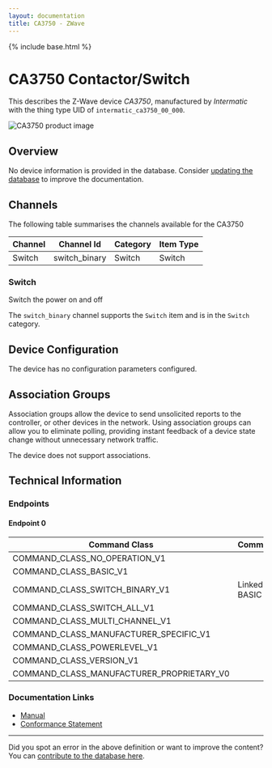 ```yaml
---
layout: documentation
title: CA3750 - ZWave
---
```


{% include base.html %}

# CA3750 Contactor/Switch
This describes the Z-Wave device *CA3750*, manufactured by *Intermatic* with the thing type UID of ```intermatic_ca3750_00_000```.

![CA3750 product image](https://www.cd-jackson.com/zwave_device_uploads/426/426_default.jpg)


## Overview

No device information is provided in the database. Consider [updating the database](http://www.cd-jackson.com/index.php/zwave/zwave-device-database/zwave-device-list/devicesummary/426) to improve the documentation.

## Channels

The following table summarises the channels available for the CA3750

| Channel | Channel Id | Category | Item Type |
|---------|------------|----------|-----------|
| Switch | switch_binary | Switch | Switch | 

### Switch

Switch the power on and off

The ```switch_binary``` channel supports the ```Switch``` item and is in the ```Switch``` category.



## Device Configuration

The device has no configuration parameters configured.

## Association Groups

Association groups allow the device to send unsolicited reports to the controller, or other devices in the network. Using association groups can allow you to eliminate polling, providing instant feedback of a device state change without unnecessary network traffic.

The device does not support associations.
## Technical Information

### Endpoints

#### Endpoint 0

| Command Class | Comment |
|---------------|---------|
| COMMAND_CLASS_NO_OPERATION_V1| |
| COMMAND_CLASS_BASIC_V1| |
| COMMAND_CLASS_SWITCH_BINARY_V1| Linked to BASIC|
| COMMAND_CLASS_SWITCH_ALL_V1| |
| COMMAND_CLASS_MULTI_CHANNEL_V1| |
| COMMAND_CLASS_MANUFACTURER_SPECIFIC_V1| |
| COMMAND_CLASS_POWERLEVEL_V1| |
| COMMAND_CLASS_VERSION_V1| |
| COMMAND_CLASS_MANUFACTURER_PROPRIETARY_V0| |

### Documentation Links

* [Manual](https://www.cd-jackson.com/zwave_device_uploads/426/CA3750.pdf)
* [Conformance Statement](https://www.cd-jackson.com/zwave_device_uploads/426/ZC07040017.pdf)

---

Did you spot an error in the above definition or want to improve the content?
You can [contribute to the database here](http://www.cd-jackson.com/index.php/zwave/zwave-device-database/zwave-device-list/devicesummary/426).
